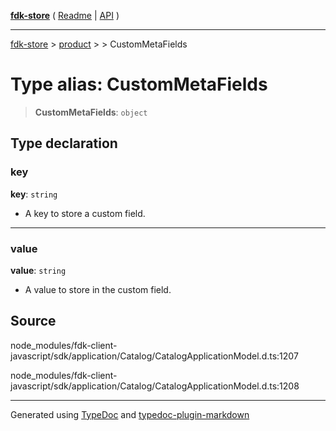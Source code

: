 [**fdk-store**](../../../README.md) ( [Readme](../../../README.md) \| [API](../../../API.md) )

---

[fdk-store](../../../API.md) > [product](../../README.md) > [<internal>](../README.md) > CustomMetaFields

# Type alias: CustomMetaFields

> **CustomMetaFields**: `object`

## Type declaration

### key

**key**: `string`

- A key to store a custom field.

---

### value

**value**: `string`

- A value to store in the custom field.

## Source

node_modules/fdk-client-javascript/sdk/application/Catalog/CatalogApplicationModel.d.ts:1207

node_modules/fdk-client-javascript/sdk/application/Catalog/CatalogApplicationModel.d.ts:1208

---

Generated using [TypeDoc](https://typedoc.org/) and [typedoc-plugin-markdown](https://www.npmjs.com/package/typedoc-plugin-markdown)

